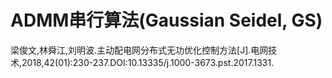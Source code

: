 # ADMM串行算法(Gaussian Seidel, GS)
梁俊文,林舜江,刘明波.主动配电网分布式无功优化控制方法[J].电网技术,2018,42(01):230-237.DOI:10.13335/j.1000-3673.pst.2017.1331.
